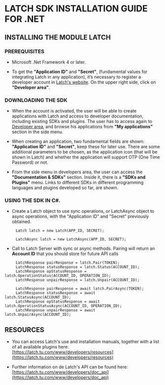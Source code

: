 # LATCH SDK INSTALLATION GUIDE FOR .NET

## INSTALLING THE MODULE LATCH

### PREREQUISITES 
- Microsoft .Net Framework 4 or later.

- To get the **"Application ID"** and **"Secret"**, (fundamental values for integrating Latch in any application), it’s necessary to register a developer account in [Latch's website](https://latch.tu.com). On the upper right side, click on **"Developer area"**. 


### DOWNLOADING THE SDK
* When the account is activated, the user will be able to create applications with Latch and access to developer documentation, including existing SDKs and plugins. The user has to access again to [Developer area](https://latch.tu.com/www/developerArea), and browse his applications from **"My applications"** section in the side menu.

* When creating an application, two fundamental fields are shown: **"Application ID"** and **"Secret"**, keep these for later use. There are some additional parameters to be chosen, as the application icon (that will be shown in Latch) and whether the application will support OTP (One Time Password) or not.

* From the side menu in developers area, the user can access the **"Documentation & SDKs"** section. Inside it, there is a **"SDKs and Plugins"** menu. Links to different SDKs in different programming languages and plugins developed so far, are shown.


### USING THE SDK IN C#.
* Create a Latch object to use sync operations, or LatchAsync object to async operations, with the "Application ID" and "Secret" previously obtained.
```
     Latch latch = new Latch(APP_ID, SECRET);
```
```
     LatchAsync latch = new LatchAsync(APP_ID, SECRET);
```

* Call to Latch Server with sync or async methods. Pairing will return an **Account ID** that you should store for future API calls
```
     LatchResponse pairResponse = latch.Pair(TOKEN);
     LatchResponse statusResponse = latch.Status(ACCOUNT_ID);
     LatchResponse opStatusResponse = latch.OperationStatus(ACCOUNT_ID, OPERATION_ID);
     LatchResponse unpairResponse = latch.Unpair(ACCOUNT_ID);
```
```
     LatchResponse pairResponse = await latch.PairAsync(TOKEN);
     LatchResponse statusResponse = await latch.StatusAsync(ACCOUNT_ID);
     LatchResponse opStatusResponse = await latch.OperationStatusAsync(ACCOUNT_ID, OPERATION_ID);
     LatchResponse unpairResponse = await latch.UnpairAsync(ACCOUNT_ID);
```


## RESOURCES
- You can access Latch's use and installation manuals, together with a list of all available plugins here: [https://latch.tu.com/www/developers/resources](https://latch.tu.com/www/developers/resources)

- Further information on de Latch's API can be found here: [https://latch.tu.com/www/developers/doc_api](https://latch.tu.com/www/developers/doc_api)
